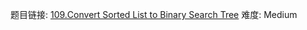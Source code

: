 题目链接: [109.Convert Sorted List to Binary Search Tree][1]
难度: Medium

[1]: https://leetcode.com/problems/convert-sorted-list-to-binary-search-tree/